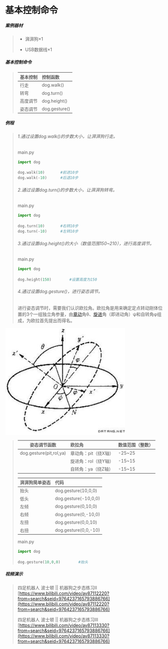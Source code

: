 # 基本控制命令

##### 案例器材

>* 湃湃狗×1
>
>* USB数据线×1
>

##### 基本控制命令

>| 基本控制 | 控制函数      |
>| :------- | :------------ |
>| 行走     | dog.walk()    |
>| 转弯     | dog.turn()    |
>| 高度调节 | dog.height()  |
>| 姿态调节 | dog.gesture() |
>

##### 例程

>###### 1.通过设置dog.walk()的步数大小，让湃湃狗行走。
>
>main.py
>
>```python
>import dog
>
>dog.walk(10)		#前进10步
>dog.walk(-10)		#后退10步
>```
>###### 2.通过设置dog.turn()的步数大小，让湃湃狗转弯。
>
>main.py
>
>```python
>import dog
>
>dog.turn(10)		#右转10步
>dog.turn(-10)		#左转10步
>```
>###### 3.通过设置dog.height()的大小（数值范围150~210），进行高度调节。
>
>main.py
>```python
>import dog
>
>dog.height(150)		#设置高度为150
>```
>###### 4.通过设置dog.gesture()，进行姿态调节。
>
>进行姿态调节时，需要我们认识欧拉角。欧拉角是用来确定定点转动刚体位置的3个一组独立角参量，由[章动](https://baike.baidu.com/item/章动)角θ、[旋进](https://baike.baidu.com/item/旋进/8795453)角（即进动角）ψ和自转角φ组成，为欧拉首先提出而得名。

![](/pic/ch4/4.1.2/1.png)

>
>| 姿态调节函数            | 欧拉角               | 数值范围（整数） |
>| ----------------------- | :------------------- | ---------------- |
>| dog.gesture(pit,rol,ya) | 章动角：pit（绕X轴） | -25~25           |
>|                         | 旋进角：rol（绕Y轴） | -15~15           |
>|                         | 自转角：ya（绕Z轴）  | -15~15           |
>
>| 湃湃狗简单姿态 | 代码                 |
>| :------------- | :------------------- |
>| 抬头           | dog.gesture(10,0,0)  |
>| 低头           | dog.gesture(-10,0,0) |
>| 左倾           | dog.gesture(0,10,0)  |
>| 右倾           | dog.gesture(0,-10,0) |
>| 左扭           | dog.gesture(0,0,10)  |
>| 右扭           | dog.gesture(0,0,-10) |
>
>main.py
>
>```python
>import dog
>
>dog.gesture(10,0,0)		#抬头
>```

##### 视频演示

>四足机器人 波士顿 || 机器狗之步态练习Ⅱ
>[https://www.bilibili.com/video/av87112220?from=search&seid=9764237165793886766](https://www.bilibili.com/video/av87112220?from=search&seid=9764237165793886766)
>
>四足机器人 波士顿 || 机器狗之步态练习Ⅲ
>[https://www.bilibili.com/video/av87113330?from=search&seid=9764237165793886766](https://www.bilibili.com/video/av87113330?from=search&seid=9764237165793886766)